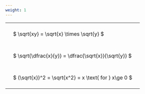```yaml
---
weight: 1
---
```


<style type="text/css">
#T_e1a92 th.col_heading {
  text-align: left;
  font-size: 1em;
}
#T_e1a92 td {
  text-align: left;
  font-size: 1em;
  padding: 1.5em;
}
</style>
<table id="T_e1a92">
  <thead>
  </thead>
  <tbody>
    <tr>
      <td id="T_e1a92_row0_col0" class="data row0 col0" >$ \sqrt{xy} = \sqrt{x} \times \sqrt{y} $</td>
    </tr>
    <tr>
      <td id="T_e1a92_row1_col0" class="data row1 col0" >$ \sqrt{\dfrac{x}{y}} = \dfrac{\sqrt{x}}{\sqrt{y}} $</td>
    </tr>
    <tr>
      <td id="T_e1a92_row2_col0" class="data row2 col0" >$ (\sqrt{x})^2 = \sqrt{x^2} = x \text{ for } x\ge 0 $</td>
    </tr>
  </tbody>
</table>
